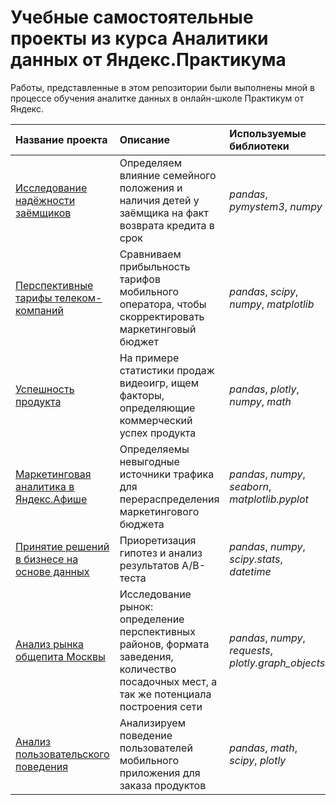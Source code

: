 # Учебные самостоятельные проекты из курса Аналитики данных от Яндекс.Практикума

Работы, представленные в этом репозитории были выполнены мной в процессе обучения аналитке данных в онлайн-школе Практикум от Яндекс.

| Название проекта | Описание | Используемые библиотеки | 
| :---------------------- | :---------------------- | :---------------------- |
| [Исследование надёжности заёмщиков](safe_borrower_research) | Определяем влияние семейного положения и наличия детей у заёмщика на факт возврата кредита в срок | *pandas*, *pymystem3*, *numpy*|
| [Перспективные тарифы телеком-компаний](telecom_tariffs_research) | Сравниваем прибыльность тарифов мобильного оператора, чтобы скорректировать маркетинговый бюджет | *pandas*, *scipy*, *numpy*, *matplotlib* |
| [Успешность продукта](success_of_product) | На примере статистики продаж видеоигр, ищем факторы, определяющие коммерческий успех продукта | *pandas*, *plotly*, *numpy*, *math* |
| [Маркетинговая аналитика в Яндекс.Афише](marketing_analytics) | Определяемы невыгодные источники трафика для перераспределения маркетингового бюджета | *pandas*, *numpy*, *seaborn*, *matplotlib.pyplot* |
| [Принятие решений в бизнесе на основе данных](ab_test) | Приоретизация гипотез и анализ результатов A/B-теста | *pandas*, *numpy*, *scipy.stats*, *datetime* |
| [Анализ рынка общепита Москвы](moscow_kafe) | Исследование рынок: определение перспективных районов, формата заведения, количество посадочных мест, а так же потенциала построения сети | *pandas*, *numpy*, *requests*, *plotly.graph_objects* |
| [Анализ пользовательского поведения](users_behavior) | Анализируем поведение пользователей мобильного приложения для заказа продуктов | *pandas*, *math*, *scipy*, *plotly* |
